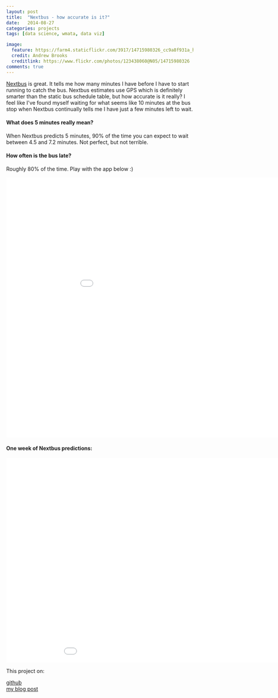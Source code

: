 ```yaml
---
layout: post
title:  "Nextbus - how accurate is it?"
date:   2014-08-27
categories: projects
tags: [data science, wmata, data viz]

image:
  feature: https://farm4.staticflickr.com/3917/14715980326_cc9a8f931a_h.jpg
  credit: Andrew Brooks
  creditlink: https://www.flickr.com/photos/123438060@N05/14715980326
comments: true
---
```


[Nextbus](http://www.wmata.com/rider_tools/nextbus/arrivals.cfm) is great.
It tells me how many minutes I have before I have to start running to catch the bus.
Nextbus estimates use GPS which is definitely smarter than the static bus schedule table, but how accurate is it really?
I feel like I've found myself waiting for what seems like 10 minutes at the bus stop
when Nextbus continually tells me I have just a few minutes left to wait.

#### What does 5 minutes really mean?
When Nextbus predicts 5 minutes, 90% of the time you can expect to wait between 4.5 and 7.2 minutes.
Not perfect, but not terrible.

#### How often is the bus late?
Roughly 80% of the time. Play with the app below :)

<iframe style="border: 0px;" src="/simpleblog/assets/html/d3nextbus.html" width="1000" height="700"></iframe>

#### One week of Nextbus predictions:
<iframe style="border: 0px;" src="/simpleblog/assets/html/busScatter.html" width="1000" height="550"></iframe>


<br>

This project on:
<div markdown="0"><a href="https://github.com/brooksandrew/nextbus" class="btn">github</a></div>
<a href="http://brooksandrew.github.io/simpleblog/articles/nextbus/" class="btn">my blog post</a>

<!-- See how I figured this out: [here](https://github.com/brooksandrew/nextbus). -->







<!-- <figure>
	<a href="https://farm6.staticflickr.com/5521/13899179960_ae06893c7e_h.jpg" class="image-popup" title="IMG_0251 by Andrew Brooks, on Flickr"><img src="https://farm6.staticflickr.com/5521/13899179960_ae06893c7e_h.jpg" width="1600" height="1200" alt="IMG_0251"></a>
</figure> -->





